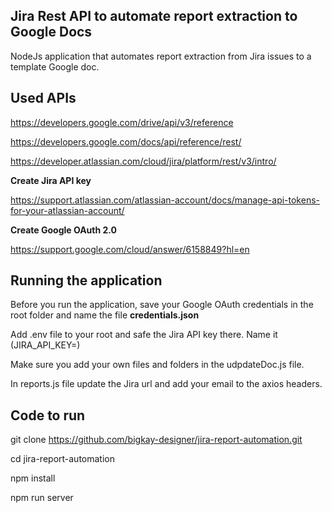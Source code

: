 ## Jira Rest API to automate report extraction to Google Docs 

NodeJs application that automates report extraction from Jira issues to a template Google doc. 




## Used APIs

<!-- Google drive API -->
https://developers.google.com/drive/api/v3/reference

<!-- Google docs API -->
https://developers.google.com/docs/api/reference/rest/

<!-- Jira API -->
https://developer.atlassian.com/cloud/jira/platform/rest/v3/intro/


**Create Jira API key**

https://support.atlassian.com/atlassian-account/docs/manage-api-tokens-for-your-atlassian-account/

**Create Google OAuth 2.0**

https://support.google.com/cloud/answer/6158849?hl=en

## Running the application

Before you run the application, save your Google OAuth credentials in the root folder and name the file **credentials.json**

Add .env file to your root and safe the Jira API key there. Name it (JIRA_API_KEY=)

Make sure you add your own files and folders in the udpdateDoc.js file. 

In reports.js file update the Jira url and add your email to the axios headers. 


## Code to run

git clone https://github.com/bigkay-designer/jira-report-automation.git

cd jira-report-automation

npm install

npm run server